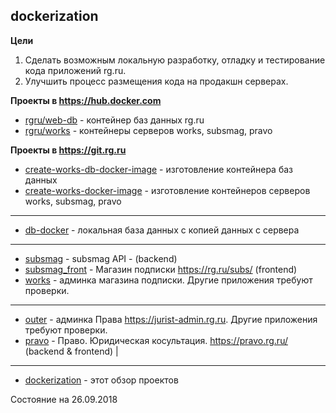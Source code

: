 dockerization
---------------


**Цели**

1. Сделать возможным локальную разработку, отладку и тестирование кода приложений rg.ru.
2. Улучшить процесс размещения кода на продакшн серверах.



**Проекты в https://hub.docker.com**

* [rgru/web-db](https://hub.docker.com/r/rgru/web-db/) - контейнер баз данных rg.ru
* [rgru/works](https://hub.docker.com/r/rgru/works/) - контейнеры серверов works, subsmag, pravo 



**Проекты в https://git.rg.ru**

* [create-works-db-docker-image](https://git.rg.ru/ivlev/create-works-db-docker-image)  - изготовление контейнера баз данных 
* [create-works-docker-image](https://git.rg.ru/ivlev/create-works-docker-image)  - изготовление контейнеров серверов works, subsmag, pravo 
-------------
* [db-docker](https://git.rg.ru/ivlev/db-docker) - локальная база данных с копией данных с сервера
--------------
* [subsmag](https://git.rg.ru/web/subsmag)  - subsmag API - (backend)
* [subsmag_front](https://git.rg.ru/web/subsmag_front) - Магазин подписки https://rg.ru/subs/  (frontend)
* [works](https://git.rg.ru/web/works)   - админка магазина подписки. Другие приложения  требуют проверки.
-------------
* [outer](https://git.rg.ru/web/outer)  - админка Права https://jurist-admin.rg.ru. Другие приложения требуют проверки.
* [pravo](https://git.rg.ru/web/pravo)  - Право. Юридическая косультация. https://pravo.rg.ru/ (backend & frontend)                            | 
-------------
* [dockerization](https://git.rg.ru/ivlev/dockerization) - этот обзор проектов


Состояние на 26.09.2018
